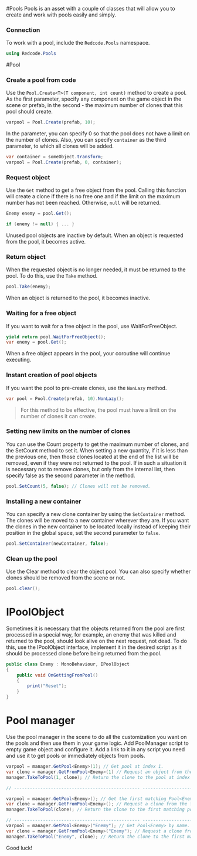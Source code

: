 #Pools
Pools is an asset with a couple of classes that will allow you to create and work with pools easily and simply.

### Connection
To work with a pool, include the `Redcode.Pools` namespace.
```C#
using Redcode.Pools
```

#Pool
### Create a pool from code
Use the `Pool.Create<T>(T component, int count)` method to create a pool. As the first parameter, specify any component on the game object in the scene or prefab,
in the second - the maximum number of clones that this pool should create.
```C#
varpool = Pool.Create(prefab, 10);
```

In the parameter, you can specify 0 so that the pool does not have a limit on the number of clones. Also, you can specify `container` as the third parameter,
to which all clones will be added.
```C#
var container = someObject.transform;
varpool = Pool.Create(prefab, 0, container);
```

### Request object
Use the `Get` method to get a free object from the pool. Calling this function will create a clone if there is no free one and if the limit on the maximum number has not been reached.
Otherwise, `null` will be returned.
```C#
Enemy enemy = pool.Get();

if (enemy != null) { ... }
```

Unused pool objects are inactive by default. When an object is requested from the pool, it becomes active.

### Return object
When the requested object is no longer needed, it must be returned to the pool. To do this, use the `Take` method.
```C#
pool.Take(enemy);
```

When an object is returned to the pool, it becomes inactive.

### Waiting for a free object
If you want to wait for a free object in the pool, use WaitForFreeObject.
```C#
yield return pool.WaitForFreeObject();
var enemy = pool.Get();
```

When a free object appears in the pool, your coroutine will continue executing.

### Instant creation of pool objects
If you want the pool to pre-create clones, use the `NonLazy` method.
```C#
var pool = Pool.Create(prefab, 10).NonLazy();
```

> For this method to be effective, the pool must have a limit on the number of clones it can create.

### Setting new limits on the number of clones
You can use the Count property to get the maximum number of clones, and the SetCount method to set it. When setting a new quantity,
if it is less than the previous one, then those clones located at the end of the list will be removed, even if they were not returned to the pool.
If in such a situation it is necessary not to remove clones, but only from the internal list, then specify false as the second parameter in the method.
```C#
pool.SetCount(5, false); // Clones will not be removed.
```

### Installing a new container
You can specify a new clone container by using the `SetContainer` method. The clones will be moved to a new container wherever they are.
If you want the clones in the new container to be located locally instead of keeping their position in the global space, set the second parameter to `false`.
```C#
pool.SetContainer(newContainer, false);
```

### Clean up the pool
Use the Clear method to clear the object pool. You can also specify whether clones should be removed from the scene or not.
```C#
pool.clear();
```

# IPoolObject
Sometimes it is necessary that the objects returned from the pool are first processed in a special way, for example, an enemy that was killed and returned to the pool,
should look alive on the next request, not dead. To do this, use the IPoolObject interface, implement it in the desired script as it should be processed
clone before being returned from the pool.
```C#
public class Enemy : MonoBehaviour, IPoolObject
{
    public void OnGettingFromPool()
    {
        print("Reset");
    }
}
```

# Pool manager
Use the pool manager in the scene to do all the customization you want on the pools and then use them in your game logic. Add PoolManager script to empty
game object and configure it. Add a link to it in any script you need and use it to get pools or immediately objects from pools.
```C#
varpool = manager.GetPool<Enemy>(1); // Get pool at index 1.
var clone = manager.GetFromPool<Enemy>(1) // Request an object from the pool at index 1.
manager.TakeToPool(1, clone); // Return the clone to the pool at index 1.

// ------------------------------------------------ ----------------------------------

varpool = manager.GetPool<Enemy>(); // Get the first matching Pool<Enemy> from the list.
var clone = manager.GetFromPool<Enemy>(); // Request a clone from the first matching pool Pool<Enemy>().
manager.TakeToPool(clone); // Return the clone to the first matching pool at index 1.

// ------------------------------------------------ ----------------------------------
varpool = manager.GetPool<Enemy>("Enemy"); // Get Pool<Enemy> by name.
var clone = manager.GetFromPool<Enemy>("Enemy"); // Request a clone from Pool<Enemy>() by name.
manager.TakeToPool("Enemy", clone); // Return the clone to the first matching pool with the name.
```

Good luck!
